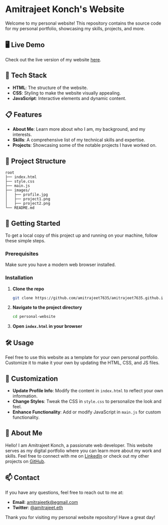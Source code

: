 # Amitrajeet Konch's Website

Welcome to my personal website! This repository contains the source code for my personal portfolio, showcasing my skills, projects, and more.


## 🖥️ Live Demo

Check out the live version of my website [here](http:amitrajeetkonch.me).

## 🚀 Tech Stack

- **HTML**: The structure of the website.
- **CSS**: Styling to make the website visually appealing.
- **JavaScript**: Interactive elements and dynamic content.

## 📋 Features

- **About Me**: Learn more about who I am, my background, and my interests.
- **Skills**: A comprehensive list of my technical skills and expertise.
- **Projects**: Showcasing some of the notable projects I have worked on.

## 📂 Project Structure

```
root
├── index.html
├── style.css
├── main.js
├── images/
│   ├── profile.jpg
│   ├── project1.png
│   ├── project2.png
└── README.md
```

## 🌟 Getting Started

To get a local copy of this project up and running on your machine, follow these simple steps.

### Prerequisites

Make sure you have a modern web browser installed.

### Installation

1. **Clone the repo**
   ```sh
   git clone https://github.com/amitrajeet7635/amitrajeet7635.github.io.git
   ```
2. **Navigate to the project directory**
   ```sh
   cd personal-website
   ```
3. **Open `index.html` in your browser**

## 🛠️ Usage

Feel free to use this website as a template for your own personal portfolio. Customize it to make it your own by updating the HTML, CSS, and JS files.

## 🎨 Customization

- **Update Profile Info**: Modify the content in `index.html` to reflect your own information.
- **Change Styles**: Tweak the CSS in `style.css` to personalize the look and feel.
- **Enhance Functionality**: Add or modify JavaScript in `main.js` for custom functionality.

## 👤 About Me

Hello! I am Amitrajeet Konch, a passionate web developer. This website serves as my digital portfolio where you can learn more about my work and skills. Feel free to connect with me on [LinkedIn](https://www.linkedin.com/in/amitrajeet-konch/) or check out my other projects on [GitHub](https://github.com/amitrajeet7635).

## 📫 Contact

If you have any questions, feel free to reach out to me at:
- **Email**: amitrajeetk@egmail.com
- **Twitter**: [@amitrajeet.eth](https://x.com/amitrajeet7635)


Thank you for visiting my personal website repository! Have a great day!

